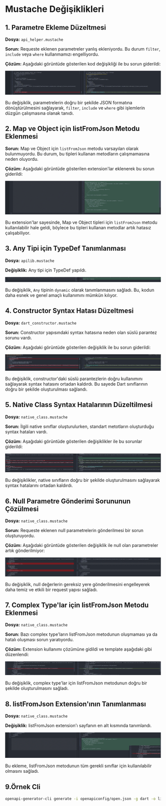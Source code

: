 ﻿# Mustache Değişiklikleri

## 1. Parametre Ekleme Düzeltmesi

**Dosya:** `api_helper.mustache`

**Sorun:** Requeste eklenen parametreler yanlış ekleniyordu. Bu durum `filter`, `include` veya `where` kullanmamızı engelliyordu.

**Çözüm:** Aşağıdaki görüntüde gösterilen kod değişikliği ile bu sorun giderildi:

![Parametre Ekleme Düzeltmesi](images/image%20(1).png)

Bu değişiklik, parametrelerin doğru bir şekilde JSON formatına dönüştürülmesini sağlayarak, `filter`, `include` ve `where` gibi işlemlerin düzgün çalışmasına olanak tanıdı.

## 2. Map ve Object için listFromJson Metodu Eklenmesi

**Sorun:** Map ve Object için `listFromJson` metodu varsayılan olarak bulunmuyordu. Bu durum, bu tipleri kullanan metodların çalışmamasına neden oluyordu.

**Çözüm:** Aşağıdaki görüntüde gösterilen extension'lar eklenerek bu sorun giderildi:

![Map ve Object Extension'ları](images/image%20(2).png)

Bu extension'lar sayesinde, Map ve Object tipleri için `listFromJson` metodu kullanılabilir hale geldi, böylece bu tipleri kullanan metodlar artık hatasız çalışabiliyor.

## 3. Any Tipi için TypeDef Tanımlanması

**Dosya:** `apilib.mustache`

**Değişiklik:** Any tipi için TypeDef yapıldı.

![Any TypeDef](images/image%20(3).png)

Bu değişiklik, `Any` tipinin `dynamic` olarak tanımlanmasını sağladı. Bu, kodun daha esnek ve genel amaçlı kullanımını mümkün kılıyor.

## 4. Constructor Syntax Hatası Düzeltmesi

**Dosya:** `dart_constructor.mustache`

**Sorun:** Constructor yapısındaki syntax hatasına neden olan süslü parantez sorunu vardı.

**Çözüm:** Aşağıdaki görüntüde gösterilen değişiklik ile bu sorun giderildi:

![Constructor Syntax Düzeltmesi](images/image%20(4).png)

Bu değişiklik, constructor'daki süslü parantezlerin doğru kullanımını sağlayarak syntax hatasını ortadan kaldırdı. Bu sayede Dart sınıflarının doğru bir şekilde oluşturulması sağlandı.

## 5. Native Class Syntax Hatalarının Düzeltilmesi

**Dosya:** `native_class.mustache`

**Sorun:** İlgili native sınıflar oluşturulurken, standart metotların oluşturduğu syntax hataları vardı.

**Çözüm:** Aşağıdaki görüntüde gösterilen değişiklikler ile bu sorunlar giderildi:

![Native Class Syntax Düzeltmesi](images/image%20(5).png)

Bu değişiklikler, native sınıfların doğru bir şekilde oluşturulmasını sağlayarak syntax hatalarını ortadan kaldırdı.

## 6. Null Parametre Gönderimi Sorununun Çözülmesi

**Dosya:** `native_class.mustache`

**Sorun:** Requeste eklenen null parametrelerin gönderilmesi bir sorun oluşturuyordu.

**Çözüm:** Aşağıdaki görüntüde gösterilen değişiklik ile null olan parametreler artık gönderilmiyor:

![Null Parametre Çözümü](images/image%20(6).png)

Bu değişiklik, null değerlerin gereksiz yere gönderilmesini engelleyerek daha temiz ve etkili bir request yapısı sağladı.

## 7. Complex Type'lar için listFromJson Metodu Eklenmesi

**Dosya:** `native_class.mustache`

**Sorun:** Bazı complex type'ların listFromJson metodunun oluşmaması ya da hatalı oluşması sorun yaratıyordu.

**Çözüm:** Extension kullanımı çözümüne gidildi ve template aşağıdaki gibi düzenlendi:

![Complex Type listFromJson Çözümü](images/image%20(7).png)

Bu değişiklik, complex type'lar için listFromJson metodunun doğru bir şekilde oluşturulmasını sağladı.

## 8. listFromJson Extension'ının Tanımlanması

**Dosya:** `native_class.mustache`

**Değişiklik:** listFromJson extension'ı sayfanın en alt kısmında tanımlandı.

![listFromJson Extension Tanımı](images/image%20(8).png)

Bu ekleme, listFromJson metodunun tüm gerekli sınıflar için kullanılabilir olmasını sağladı.


## 9.Örnek Cli
```bash
openapi-generator-cli generate -i openapiconfig/open.json -g dart -o lib/services/sdk -t lib/dart2 --skip-validate-spec
```


